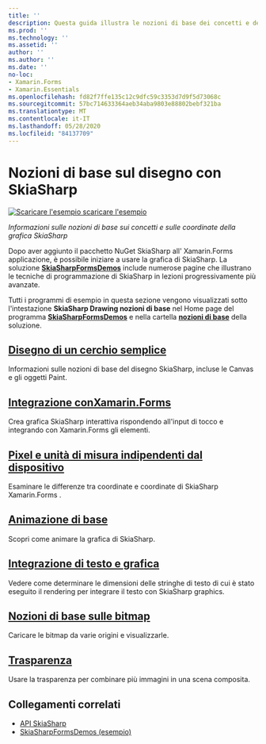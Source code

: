 ```yaml
---
title: ''
description: Questa guida illustra le nozioni di base dei concetti e delle coordinate di SkiaSharp graphics nelle Xamarin.Forms applicazioni.
ms.prod: ''
ms.technology: ''
ms.assetid: ''
author: ''
ms.author: ''
ms.date: ''
no-loc:
- Xamarin.Forms
- Xamarin.Essentials
ms.openlocfilehash: fd82f7ffe135c12c9dfc59c3353d7d9f5d73068c
ms.sourcegitcommit: 57bc714633364aeb34aba9803e88802bebf321ba
ms.translationtype: MT
ms.contentlocale: it-IT
ms.lasthandoff: 05/28/2020
ms.locfileid: "84137709"
---
```

# <a name="skiasharp-drawing-basics"></a>Nozioni di base sul disegno con SkiaSharp

[![Scaricare ](~/media/shared/download.png) l'esempio scaricare l'esempio](https://docs.microsoft.com/samples/xamarin/xamarin-forms-samples/skiasharpforms-demos)

_Informazioni sulle nozioni di base sui concetti e sulle coordinate della grafica SkiaSharp_

Dopo aver aggiunto il pacchetto NuGet SkiaSharp all' Xamarin.Forms applicazione, è possibile iniziare a usare la grafica di SkiaSharp. La soluzione [**SkiaSharpFormsDemos**](https://docs.microsoft.com/samples/xamarin/xamarin-forms-samples/skiasharpforms-demos) include numerose pagine che illustrano le tecniche di programmazione di SkiaSharp in lezioni progressivamente più avanzate.

Tutti i programmi di esempio in questa sezione vengono visualizzati sotto l'intestazione **SkiaSharp Drawing nozioni di base** nel Home page del programma [**SkiaSharpFormsDemos**](https://docs.microsoft.com/samples/xamarin/xamarin-forms-samples/skiasharpforms-demos) e nella cartella [**nozioni di base**](https://github.com/xamarin/xamarin-forms-samples/tree/master/SkiaSharpForms/Demos/Demos/SkiaSharpFormsDemos/Basics) della soluzione.

## <a name="drawing-a-simple-circle"></a>[Disegno di un cerchio semplice](circle.md)

Informazioni sulle nozioni di base del disegno SkiaSharp, incluse le Canvas e gli oggetti Paint.

## <a name="integrating-with-xamarinformsintegrationmd"></a>[Integrazione conXamarin.Forms](integration.md)

Crea grafica SkiaSharp interattiva rispondendo all'input di tocco e integrando con Xamarin.Forms gli elementi.

## <a name="pixels-and-device-independent-units"></a>[Pixel e unità di misura indipendenti dal dispositivo](pixels.md)

Esaminare le differenze tra coordinate e coordinate di SkiaSharp Xamarin.Forms .

## <a name="basic-animation"></a>[Animazione di base](animation.md)

Scopri come animare la grafica di SkiaSharp.

## <a name="integrating-text-and-graphics"></a>[Integrazione di testo e grafica](text.md)

Vedere come determinare le dimensioni delle stringhe di testo di cui è stato eseguito il rendering per integrare il testo con SkiaSharp graphics.

## <a name="bitmap-basics"></a>[Nozioni di base sulle bitmap](bitmaps.md)

Caricare le bitmap da varie origini e visualizzarle.

## <a name="transparency"></a>[Trasparenza](transparency.md)

Usare la trasparenza per combinare più immagini in una scena composita.

## <a name="related-links"></a>Collegamenti correlati

- [API SkiaSharp](https://docs.microsoft.com/dotnet/api/skiasharp)
- [SkiaSharpFormsDemos (esempio)](https://docs.microsoft.com/samples/xamarin/xamarin-forms-samples/skiasharpforms-demos)
